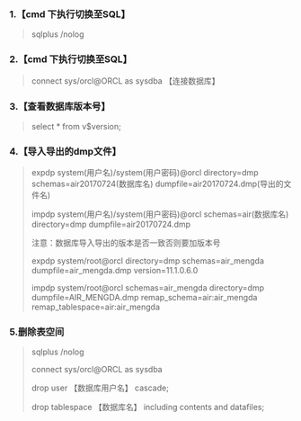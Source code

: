 ### 1.【cmd 下执行切换至SQL】
> sqlplus /nolog 

### 2.【cmd 下执行切换至SQL】
> connect sys/orcl@ORCL as sysdba 【连接数据库】

### 3.【查看数据库版本号】
> select * from v$version; 

### 4.【导入导出的dmp文件】
> expdp system(用户名)/system(用户密码)@orcl directory=dmp schemas=air20170724(数据库名) dumpfile=air20170724.dmp(导出的文件名)
>
> impdp system(用户名)/system(用户密码)@orcl schemas=air(数据库名) directory=dmp dumpfile=air20170724.dmp
>
> 注意：数据库导入导出的版本是否一致否则要加版本号
>
> expdp system/root@orcl directory=dmp schemas=air_mengda dumpfile=air_mengda.dmp version=11.1.0.6.0
>
> impdp system/root@orcl schemas=air_mengda directory=dmp dumpfile=AIR_MENGDA.dmp  remap_schema=air:air_mengda remap_tablespace=air:air_mengda 

### 5.删除表空间
> sqlplus /nolog
>
> connect sys/orcl@ORCL as sysdba
>
> drop user 【数据库用户名】 cascade; 
>
> drop tablespace 【数据库名】 including contents and datafiles;

